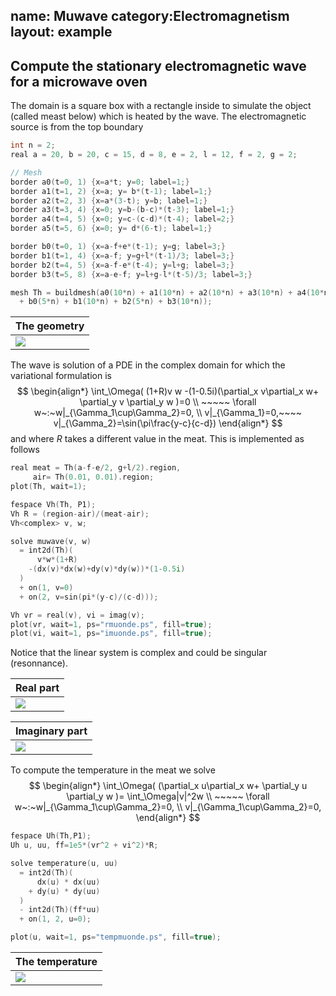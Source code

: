 name: Muwave
category:Electromagnetism
layout: example
---

## Compute the stationary electromagnetic wave for a microwave oven

The domain is a square box with a rectangle inside to simulate the object (called meast below) which is heated by the wave.  The electromagnetic source is from the top boundary
~~~c++
int n = 2;
real a = 20, b = 20, c = 15, d = 8, e = 2, l = 12, f = 2, g = 2;

// Mesh
border a0(t=0, 1) {x=a*t; y=0; label=1;}
border a1(t=1, 2) {x=a; y= b*(t-1); label=1;}
border a2(t=2, 3) {x=a*(3-t); y=b; label=1;}
border a3(t=3, 4) {x=0; y=b-(b-c)*(t-3); label=1;}
border a4(t=4, 5) {x=0; y=c-(c-d)*(t-4); label=2;}
border a5(t=5, 6) {x=0; y= d*(6-t); label=1;}

border b0(t=0, 1) {x=a-f+e*(t-1); y=g; label=3;}
border b1(t=1, 4) {x=a-f; y=g+l*(t-1)/3; label=3;}
border b2(t=4, 5) {x=a-f-e*(t-4); y=l+g; label=3;}
border b3(t=5, 8) {x=a-e-f; y=l+g-l*(t-5)/3; label=3;}

mesh Th = buildmesh(a0(10*n) + a1(10*n) + a2(10*n) + a3(10*n) + a4(10*n) + a5(10*n)
  + b0(5*n) + b1(10*n) + b2(5*n) + b3(10*n));
~~~

| The geometry   |
| -------------- |
| ![][_geometry] |

The wave is solution of a PDE in the complex domain for which the variational formulation is
$$
\begin{align*}
\int_\Omega(
      (1+R)v w
    -(1-0.5i)(\partial_x v\partial_x w+ \partial_y v \partial_y w )=0
   \\
     ~~~~~ \forall  w~:~w|_{\Gamma_1\cup\Gamma_2}=0,
    \\
    v|_{\Gamma_1}=0,~~~~
 v|_{\Gamma_2}=\sin(\pi\frac{y-c}{c-d})
    \end{align*}
$$
and where $R$ takes a different value in the meat. This is implemented as follows
~~~c++
real meat = Th(a-f-e/2, g+l/2).region, 
     air= Th(0.01, 0.01).region;
plot(Th, wait=1);

fespace Vh(Th, P1);
Vh R = (region-air)/(meat-air);
Vh<complex> v, w;

solve muwave(v, w)
  = int2d(Th)(
      v*w*(1+R)
    -(dx(v)*dx(w)+dy(v)*dy(w))*(1-0.5i)
  )
  + on(1, v=0)
  + on(2, v=sin(pi*(y-c)/(c-d)));

Vh vr = real(v), vi = imag(v);
plot(vr, wait=1, ps="rmuonde.ps", fill=true);
plot(vi, wait=1, ps="imuonde.ps", fill=true);
~~~~
Notice that the linear system is complex and could be singular (resonnance). 

| Real part      |
| -------------- |
| ![][_realpart] |

| Imaginary part    |
| ----------------- |
| ![][_imaginepart] |

To compute the temperature in the meat we solve
$$
\begin{align*}
\int_\Omega(
     (\partial_x u\partial_x w+ \partial_y u \partial_y w )= \int_\Omega|v|^2w
   \\
     ~~~~~ \forall  w~:~w|_{\Gamma_1\cup\Gamma_2}=0,
    \\
    v|_{\Gamma_1\cup\Gamma_2}=0,
    \end{align*}
$$
~~~c++
fespace Uh(Th,P1);
Uh u, uu, ff=1e5*(vr^2 + vi^2)*R;

solve temperature(u, uu)
  = int2d(Th)(
      dx(u) * dx(uu)
    + dy(u) * dy(uu)
  )
  - int2d(Th)(ff*uu)
  + on(1, 2, u=0);

plot(u, wait=1, ps="tempmuonde.ps", fill=true);
~~~

| The temperature   |
| ----------------- |
| ![][_heat] |

[_geometry]: https://raw.githubusercontent.com/phtournier/ffmdtest/refs/heads/main/md/figures/muwave/geometry.png

[_realpart]: https://raw.githubusercontent.com/phtournier/ffmdtest/refs/heads/main/md/figures/muwave/realpart.png

[_imaginepart]: https://raw.githubusercontent.com/phtournier/ffmdtest/refs/heads/main/md/figures/muwave/imaginepart.png

[_heat]: https://raw.githubusercontent.com/phtournier/ffmdtest/refs/heads/main/md/figures/muwave/heat.png